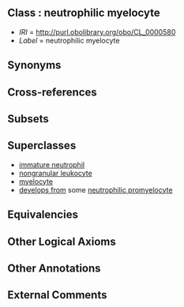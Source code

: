 
## Class : neutrophilic myelocyte

 * *IRI* = http://purl.obolibrary.org/obo/CL_0000580
 * *Label* = neutrophilic myelocyte

## Synonyms


## Cross-references


## Subsets


## Superclasses

 * [immature neutrophil](../../CL/76/CL_0000776.md)
 * [nongranular leukocyte](../../CL/87/CL_0002087.md)
 * [myelocyte](../../CL/93/CL_0002193.md)
 * [develops from](../../RO/02/RO_0002202.md) some [neutrophilic promyelocyte](../../CL/64/CL_0000564.md)

## Equivalencies


## Other Logical Axioms


## Other Annotations


## External Comments

